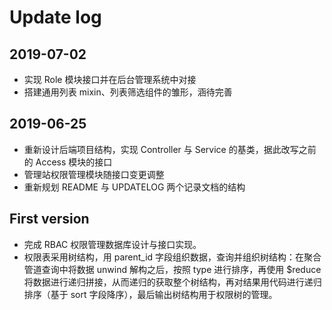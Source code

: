 # Update log

## 2019-07-02

* 实现 Role 模块接口并在后台管理系统中对接
* 搭建通用列表 mixin、列表筛选组件的雏形，涵待完善

## 2019-06-25

* 重新设计后端项目结构，实现 Controller 与 Service 的基类，据此改写之前的 Access 模块的接口
* 管理站权限管理模块随接口变更调整
* 重新规划 README 与 UPDATELOG 两个记录文档的结构

## First version

* 完成 RBAC 权限管理数据库设计与接口实现。
* 权限表采用树结构，用 parent_id 字段组织数据，查询并组织树结构：在聚合管道查询中将数据 unwind 解构之后，按照 type 进行排序，再使用 $reduce 将数据进行递归拼接，从而递归的获取整个树结构，再对结果用代码进行递归排序（基于 sort 字段降序），最后输出树结构用于权限树的管理。
